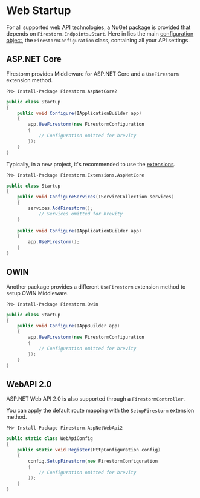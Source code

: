 # Web Startup

For all supported web API technologies, a NuGet package is provided that depends on `Firestorm.Endpoints.Start`. Here in lies the main [configuration object](configuration-object.md), the `FirestormConfiguration` class, containing all your API settings.

## ASP<span>.</span>NET Core

Firestorm provides Middleware for ASP<span>.</span>NET Core and a `UseFirestorm` extension method.

```
PM> Install-Package Firestorm.AspNetCore2
```

```csharp
public class Startup
{	
    public void Configure(IApplicationBuilder app)
    {
        app.UseFirestorm(new FirestormConfiguration
		{
			// Configuration omitted for brevity
		});
    }
}
```

Typically, in a new project, it's recommended to use the [extensions](aspnetcore-startup.md).

```
PM> Install-Package Firestorm.Extensions.AspNetCore
```

```csharp
public class Startup
{
    public void ConfigureServices(IServiceCollection services)
    {
        services.AddFirestorm();
			// Services omitted for brevity
    }
	
    public void Configure(IApplicationBuilder app)
    {
        app.UseFirestorm();
    }
}
```

## OWIN

Another package provides a different `UseFirestorm` extension method to setup OWIN Middleware.

```
PM> Install-Package Firestorm.Owin
```

```csharp
public class Startup
{
    public void Configure(IAppBuilder app)
    {
        app.UseFirestorm(new FirestormConfiguration
		{
			// Configuration omitted for brevity
		});
    }
}
```

## WebAPI 2.0

ASP<span>.</span>NET Web API 2.0 is also supported through a `FirestormController`.

You can apply the default route mapping with the `SetupFirestorm` extension method.

```
PM> Install-Package Firestorm.AspNetWebApi2
```

```csharp
public static class WebApiConfig
{
    public static void Register(HttpConfiguration config)
    {
        config.SetupFirestorm(new FirestormConfiguration
		{
			// Configuration omitted for brevity
		});
    }
}
```